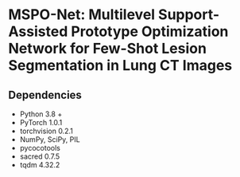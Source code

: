 # MSPO-Net: Multilevel Support-Assisted Prototype Optimization Network for Few-Shot Lesion Segmentation in Lung CT Images  
## Dependencies  
* Python 3.8 +
* PyTorch 1.0.1
* torchvision 0.2.1
* NumPy, SciPy, PIL
* pycocotools
* sacred 0.7.5
* tqdm 4.32.2
